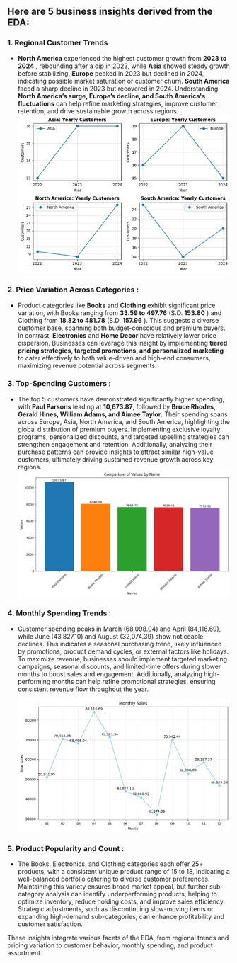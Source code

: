 ## Here are **5 business insights** derived from the EDA:

### 1.  **Regional Customer Trends**

* **North America** experienced the highest customer growth from  **2023 to 2024** , rebounding after a dip in 2023, while **Asia** showed steady growth before stabilizing. **Europe** peaked in 2023 but declined in 2024, indicating possible market saturation or customer churn. **South America** faced a sharp decline in 2023 but recovered in 2024. Understanding **North America’s surge, Europe’s decline, and South America's fluctuations** can help refine marketing strategies, improve customer retention, and drive sustainable growth across regions.
  ![1738085212133](image/Parth_Verma_EDA/1738085212133.png)

### 2.  **Price Variation Across Categories** :

* Product categories like **Books** and **Clothing** exhibit significant price variation, with Books ranging from **33.59 to 497.76** (S.D. **153.80** ) and Clothing from **18.82 to 481.78** (S.D.  **157.96** ). This suggests a diverse customer base, spanning both budget-conscious and premium buyers. In contrast, **Electronics** and **Home Decor** have relatively lower price dispersion. Businesses can leverage this insight by implementing **tiered pricing strategies, targeted promotions, and personalized marketing** to cater effectively to both value-driven and high-end consumers, maximizing revenue potential across segments.

### 3.  **Top-Spending Customers** :

* The top 5 customers have demonstrated significantly higher spending, with **Paul Parsons** leading at **10,673.87**, followed by **Bruce Rhodes, Gerald Hines, William Adams, and Aimee Taylor**. Their spending spans across Europe, Asia, North America, and South America, highlighting the global distribution of premium buyers. Implementing exclusive loyalty programs, personalized discounts, and targeted upselling strategies can strengthen engagement and retention. Additionally, analyzing their purchase patterns can provide insights to attract similar high-value customers, ultimately driving sustained revenue growth across key regions.
  ![1738085200717](image/Parth_Verma_EDA/1738085200717.png)

### 4.  **Monthly Spending Trends** :

* Customer spending peaks in March (68,098.04) and April (84,116.69), while June (43,827.10) and August (32,074.39) show noticeable declines. This indicates a seasonal purchasing trend, likely influenced by promotions, product demand cycles, or external factors like holidays. To maximize revenue, businesses should implement targeted marketing campaigns, seasonal discounts, and limited-time offers during slower months to boost sales and engagement. Additionally, analyzing high-performing months can help refine promotional strategies, ensuring consistent revenue flow throughout the year.

  ![1738085188588](image/Parth_Verma_EDA/1738085188588.png)

### 5.  **Product Popularity and Count** :

* The Books, Electronics, and Clothing categories each offer 25+ products, with a consistent unique product range of 15 to 18, indicating a well-balanced portfolio catering to diverse customer preferences. Maintaining this variety ensures broad market appeal, but further sub-category analysis can identify underperforming products, helping to optimize inventory, reduce holding costs, and improve sales efficiency. Strategic adjustments, such as discontinuing slow-moving items or expanding high-demand sub-categories, can enhance profitability and customer satisfaction.

These insights integrate various facets of the EDA, from regional trends and pricing variation to customer behavior, monthly spending, and product assortment.
